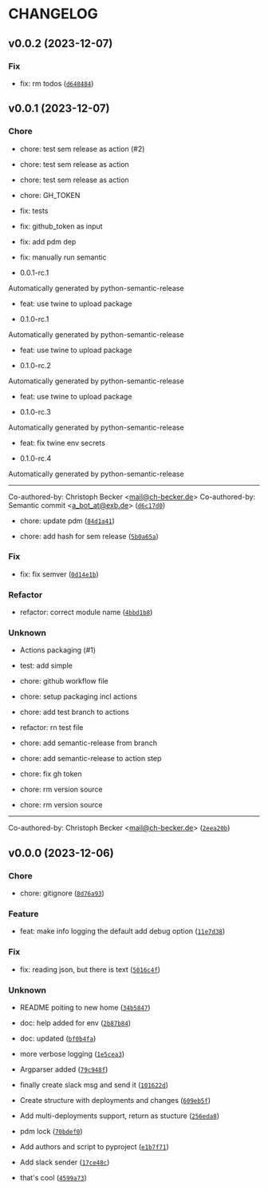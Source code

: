 # CHANGELOG



## v0.0.2 (2023-12-07)

### Fix

* fix: rm todos ([`d648484`](https://github.com/ExB-Group/gitlab-deployment-changelog/commit/d648484bab07764a2a73960615980d9eea1139d2))


## v0.0.1 (2023-12-07)

### Chore

* chore: test sem release as action (#2)

* chore: test sem release as action

* chore: test sem release as action

* chore: GH_TOKEN

* fix: tests

* fix: github_token as input

* fix: add pdm dep

* fix: manually run semantic

* 0.0.1-rc.1

Automatically generated by python-semantic-release

* feat: use twine to upload package

* 0.1.0-rc.1

Automatically generated by python-semantic-release

* feat: use twine to upload package

* 0.1.0-rc.2

Automatically generated by python-semantic-release

* feat: use twine to upload package

* 0.1.0-rc.3

Automatically generated by python-semantic-release

* feat: fix twine env secrets

* 0.1.0-rc.4

Automatically generated by python-semantic-release

---------

Co-authored-by: Christoph Becker &lt;mail@ch-becker.de&gt;
Co-authored-by: Semantic commit &lt;a_bot_at@exb.de&gt; ([`d6c17d0`](https://github.com/ExB-Group/gitlab-deployment-changelog/commit/d6c17d06c5d8838bb373bbe8480086856bbeedfb))

* chore: update pdm ([`84d1a41`](https://github.com/ExB-Group/gitlab-deployment-changelog/commit/84d1a415284c568bcb2857e4799d4fb51d71ebb4))

* chore: add hash for sem release ([`5b0a65a`](https://github.com/ExB-Group/gitlab-deployment-changelog/commit/5b0a65a97c239243126b88a30194a8888946ff43))

### Fix

* fix: fix semver ([`0d14e1b`](https://github.com/ExB-Group/gitlab-deployment-changelog/commit/0d14e1b4afb4889ebdadc7293c5645995dbc983f))

### Refactor

* refactor: correct module name ([`4bbd1b8`](https://github.com/ExB-Group/gitlab-deployment-changelog/commit/4bbd1b8aa2fee0f292ca6a56553756ba0e4c28df))

### Unknown

* Actions packaging (#1)

* test: add simple

* chore: github workflow file

* chore: setup packaging incl actions

* chore: add test branch to actions

* refactor: rn test file

* chore: add semantic-release from branch

* chore: add semantic-release to action step

* chore: fix gh token

* chore: rm version source

* chore: rm version source

---------

Co-authored-by: Christoph Becker &lt;mail@ch-becker.de&gt; ([`2eea20b`](https://github.com/ExB-Group/gitlab-deployment-changelog/commit/2eea20b151ee2bda6809e0932c8595d349a84ea8))


## v0.0.0 (2023-12-06)

### Chore

* chore: gitignore ([`8d76a93`](https://github.com/ExB-Group/gitlab-deployment-changelog/commit/8d76a93c4531a982bf6a0a24cc4c5eedeb02581a))

### Feature

* feat: make info logging the default add debug option ([`11e7d38`](https://github.com/ExB-Group/gitlab-deployment-changelog/commit/11e7d3800cd4b2e0701ed62e0e05c2f8f7fccdbd))

### Fix

* fix: reading json, but there is text ([`5016c4f`](https://github.com/ExB-Group/gitlab-deployment-changelog/commit/5016c4f18f7b13deaa041b99ae2a80d89c8e39f0))

### Unknown

* README poiting to new home ([`34b5847`](https://github.com/ExB-Group/gitlab-deployment-changelog/commit/34b58478dc7e39f098f92e26e37cb37e5c8c75b8))

* doc: help added for env ([`2b87b84`](https://github.com/ExB-Group/gitlab-deployment-changelog/commit/2b87b8494fd9d6daef9900ced2192aa5894004cb))

* doc: updated ([`bf0b4fa`](https://github.com/ExB-Group/gitlab-deployment-changelog/commit/bf0b4fa7862d62e2c5901a8262d1d97f1505730c))

* more verbose logging ([`1e5cea3`](https://github.com/ExB-Group/gitlab-deployment-changelog/commit/1e5cea39a528fdd4c24c95e05a8053bf5f4e166f))

* Argparser added ([`79c948f`](https://github.com/ExB-Group/gitlab-deployment-changelog/commit/79c948f867a73a3a61e80d748a01347eb05e2826))

* finally create slack msg and send it ([`101622d`](https://github.com/ExB-Group/gitlab-deployment-changelog/commit/101622d05646f0d081b21039f7dde8eb9bb12a4e))

* Create structure with deployments and changes ([`609eb5f`](https://github.com/ExB-Group/gitlab-deployment-changelog/commit/609eb5fbb7ba3aa0b44b58186d8025fd8aa94bc8))

* Add multi-deployments support, return as stucture ([`256eda8`](https://github.com/ExB-Group/gitlab-deployment-changelog/commit/256eda82e211ecb4740bd67f291e1ac8956781dc))

* pdm lock ([`70bdef0`](https://github.com/ExB-Group/gitlab-deployment-changelog/commit/70bdef020b6f3c594ff715f4128406032eabc9dd))

* Add authors and script to pyproject ([`e1b7f71`](https://github.com/ExB-Group/gitlab-deployment-changelog/commit/e1b7f71a4bdbc4b2085261f975abd3f0095a0cde))

* Add slack sender ([`17ce48c`](https://github.com/ExB-Group/gitlab-deployment-changelog/commit/17ce48c2d694691d1f4281b693014eb0f66110ad))

* that&#39;s cool ([`4599a73`](https://github.com/ExB-Group/gitlab-deployment-changelog/commit/4599a73bf4bd5e61891be16a0492577c26c32c7c))
